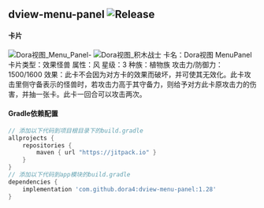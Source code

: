 dview-menu-panel
![Release](https://jitpack.io/v/dora4/dview-menu-panel.svg)
--------------------------------

#### 卡片
![Dora视图_Menu_Panel-](https://github.com/user-attachments/assets/61cdad04-f8e1-4170-a63f-449cc34e0e96)
![Dora视图_积木战士](https://github.com/user-attachments/assets/66763607-391b-43f3-bf39-6f59ab9da2f3)
卡名：Dora视图 MenuPanel
卡片类型：效果怪兽
属性：风
星级：3
种族：植物族
攻击力/防御力：1500/1600
效果：此卡不会因为对方卡的效果而破坏，并可使其无效化。此卡攻击里侧守备表示的怪兽时，若攻击力高于其守备力，则给予对方此卡原攻击力的伤害，并抽一张卡。此卡一回合可以攻击两次。

#### Gradle依赖配置

```groovy
// 添加以下代码到项目根目录下的build.gradle
allprojects {
    repositories {
        maven { url "https://jitpack.io" }
    }
}
// 添加以下代码到app模块的build.gradle
dependencies {
    implementation 'com.github.dora4:dview-menu-panel:1.28'
}
```
